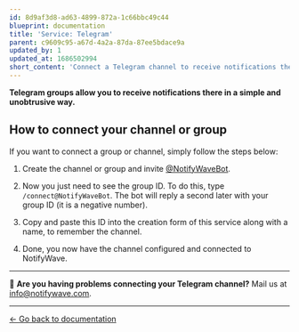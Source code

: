 ```yaml
---
id: 8d9af3d8-ad63-4899-872a-1c66bbc49c44
blueprint: documentation
title: 'Service: Telegram'
parent: c9609c95-a67d-4a2a-87da-87ee5bdace9a
updated_by: 1
updated_at: 1686502994
short_content: 'Connect a Telegram channel to receive notifications there.'
---
```

**Telegram groups allow you to receive notifications there in a simple and unobtrusive way.**


## How to connect your channel or group

If you want to connect a group or channel, simply follow the steps below:

1. Create the channel or group and invite [@NotifyWaveBot](https://t.me/NotifyWaveBot).

2. Now you just need to see the group ID. To do this, type `/connect@NotifyWaveBot`. The bot will reply a second later with your group ID (it is a negative number).

3. Copy and paste this ID into the creation form of this service along with a name, to remember the channel.

5. Done, you now have the channel configured and connected to NotifyWave.

---

💬 **Are you having problems connecting your Telegram channel?**
Mail us at [info@notifywave.com](mailto:info@notifywave.com).

---

[← Go back to documentation](/documentation)